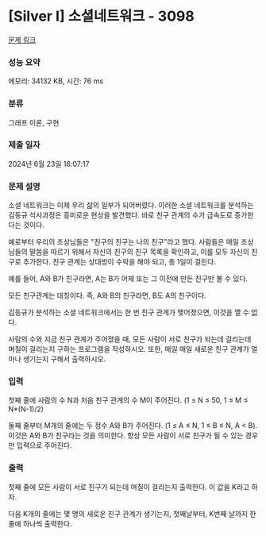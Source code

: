 # [Silver I] 소셜네트워크 - 3098 

[문제 링크](https://www.acmicpc.net/problem/3098) 

### 성능 요약

메모리: 34132 KB, 시간: 76 ms

### 분류

그래프 이론, 구현

### 제출 일자

2024년 6월 23일 16:07:17

### 문제 설명

<p>소셜 네트워크는 이제 우리 삶의 일부가 되어버렸다. 이러한 소셜 네트워크를 분석하는 김동규 석사과정은 흥미로운 현상을 발견했다. 바로 친구 관계의 수가 급속도로 증가한다는 것이다.</p>

<p>예로부터 우리의 조상님들은 "친구의 친구는 나의 친구"라고 했다. 사람들은 매일 조상님들의 말씀을 따르기 위해서 자신의 친구의 친구 목록을 확인하고, 이를 모두 자신의 친구로 추가한다. 친구 관계는 상대방이 수락을 해야 되고, 총 1일이 걸린다.</p>

<p>예를 들어, A와 B가 친구라면, A는 B가 어제 또는 그 이전에 만든 친구만 볼 수 있다.</p>

<p>모든 친구관계는 대칭이다. 즉, A와 B의 친구라면, B도 A의 친구이다.</p>

<p>김동규가 분석하는 소셜 네트워크에서는 한 번 친구 관계가 맺어졌으면, 이것을 깰 수 없다.</p>

<p>사람의 수와 지금 친구 관계가 주어졌을 때, 모든 사람이 서로 친구가 되는데 걸리는데 며칠이 걸리는지 구하는 프로그램을 작성하시오. 또한, 매일 매일 새로운 친구 관계가 얼마나 생기는지 구해서 출력하시오.</p>

### 입력 

 <p>첫째 줄에 사람의 수 N과 처음 친구 관계의 수 M이 주어진다. (1 ≤ N ≤ 50, 1 ≤ M ≤ N*(N-1)/2)</p>

<p>둘째 줄부터 M개의 줄에는 두 정수 A와 B가 주어진다. (1 ≤ A ≤ N, 1 ≤ B ≤ N, A < B). 이것은 A와 B가 친구라는 것을 의미한다. 항상 모든 사람이 서로 친구가 될 수 있는 경우만 입력으로 주어진다.</p>

### 출력 

 <p>첫째 줄에 모든 사람이 서로 친구가 되는데 며칠이 걸리는지 출력한다. 이 값을 K라고 하자.</p>

<p>다음 K개의 줄에는 몇 명의 새로운 친구 관계가 생기는지, 첫째날부터, K번째 날까지 한 줄에 하나씩 출력한다. </p>

